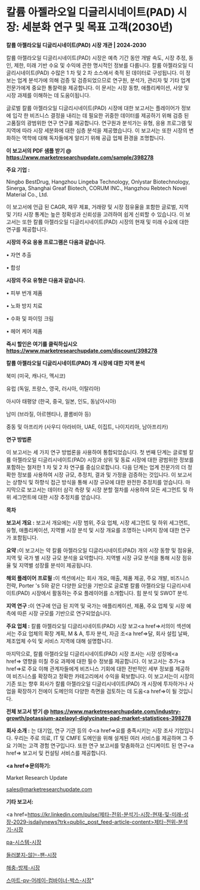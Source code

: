 # 칼륨 아젤라오일 디글리시네이트(PAD) 시장: 세분화 연구 및 목표 고객(2030년)

<strong>칼륨 아젤라오일 디글리시네이트(PAD) 시장 개관 | 2024-2030</strong>

칼륨 아젤라오일 디글리시네이트(PAD) 시장은 예측 기간 동안 개발 속도, 시장 추정, 동인, 제한, 미래 기반 수요 및 수익에 관한 명시적인 정보를 다룹니다.  칼륨 아젤라오일 디글리시네이트(PAD)  수많은 1 차 및 2 차 소스에서 축적 된 데이터로 구성됩니다. 이 정보는 업계 분석가에 의해 검증 및 검증되었으므로 연구원, 분석가, 관리자 및 기타 업계 전문가에게 중요한 통찰력을 제공합니다. 이 문서는 시장 동향, 애플리케이션, 사양 및 시장 과제를 이해하는 데 도움이됩니다.

글로벌 칼륨 아젤라오일 디글리시네이트(PAD) 시장에 대한 보고서는 플레이어가 정보에 입각 한 비즈니스 결정을 내리는 데 필요한 귀중한 데이터를 제공하기 위해 검증 된 고품질의 광범위한 연구 연구를 제공합니다. 연구원과 분석가는 유형, 응용 프로그램 및 지역에 따라 시장 세분화에 대한 심층 분석을 제공했습니다. 이 보고서는 또한 시장의 변화하는 역학에 대해 독자들에게 알리기 위해 공급 업체 환경을 조명합니다.



<strong>이 보고서의 PDF 샘플 받기 @ <a href=https://www.marketresearchupdate.com/sample/398278>https://www.marketresearchupdate.com/sample/398278</a></strong>



<strong>주요 기업 :</strong>

Ningbo BestDrug, Hangzhou Lingeba Technology, Onlystar Biotechnology, Sinerga, Shanghai Greaf Biotech, CORUM INC., Hangzhou Rebtech Novel Material Co., Ltd.

이 보고서에 언급 된 CAGR, 재무 제표, 거래량 및 시장 점유율을 포함한 글로벌, 지역 및 기타 시장 통계는 높은 정확성과 신뢰성을 고려하여 쉽게 신뢰할 수 있습니다. 이 보고서는 또한 칼륨 아젤라오일 디글리시네이트(PAD) 시장의 현재 및 미래 수요에 대한 연구를 제공합니다.



<strong>시장의 주요 응용 프로그램은 다음과 같습니다.</strong>

• 자연 추출

• 합성



<strong>시장의 주요 유형은 다음과 같습니다.</strong>

• 피부 번개 제품

• 노화 방지 치료

• 수화 및 파이밍 크림

• 헤어 케어 제품



<strong>즉시 할인은 여기를 클릭하십시오 <a href=https://www.marketresearchupdate.com/discount/398278>https://www.marketresearchupdate.com/discount/398278</a></strong>



<strong>칼륨 아젤라오일 디글리시네이트(PAD) 개 시장에 대한 지역 분석</strong>

북미 (미국, 캐나다, 멕시코)

유럽 (독일, 프랑스, 영국, 러시아, 이탈리아)

아시아 태평양 (한국, 중국, 일본, 인도, 동남아시아)

남미 (브라질, 아르헨티나, 콜롬비아 등)

중동 및 아프리카 (사우디 아라비아, UAE, 이집트, 나이지리아, 남아프리카)



<strong>연구 방법론</strong>

이 보고서는 세 가지 연구 방법론을 사용하여 통합되었습니다. 첫 번째 단계는 글로벌 칼륨 아젤라오일 디글리시네이트(PAD) 시장과 상위 및 동료 시장에 대한 광범위한 정보를 포함하는 철저한 1 차 및 2 차 연구를 중심으로합니다. 다음 단계는 업계 전문가의 더 정확한 정보를 사용하여 시장 규모, 추정치, 결과 및 가정을 검증하는 것입니다. 이 보고서는 상향식 및 하향식 접근 방식을 통해 시장 규모에 대한 완전한 추정치를 얻습니다. 마지막으로 보고서는 데이터 삼각 측량 및 시장 분할 절차를 사용하여 모든 세그먼트 및 하위 세그먼트에 대한 시장 추정치를 얻습니다.



<strong>목차</strong>



<strong>보고서 개요 :</strong> 보고서 개요에는 시장 범위, 주요 업체, 시장 세그먼트 및 하위 세그먼트, 유형, 애플리케이션, 지역별 시장 분석 및 시장 개요를 조명하는 나머지 장에 대한 연구가 포함됩니다.



<strong>요약 :</strong>이 보고서는 약 칼륨 아젤라오일 디글리시네이트(PAD) 개의 시장 동향 및 점유율, 지역 및 국가 별 시장 규모 분석을 요약합니다. 지역별 시장 규모 분석을 통해 시장 점유율 및 지역별 성장률 분석이 제공됩니다.



<strong>해외 플레이어 프로필 :</strong>이 섹션에서는 회사 개요, 매출, 제품 제공, 주요 개발, 비즈니스 전략, Porter 's 5와 같은 다양한 요인을 기반으로 글로벌 칼륨 아젤라오일 디글리시네이트(PAD) 시장에서 활동하는 주요 플레이어를 소개합니다. 힘 분석 및 SWOT 분석.



<strong>지역 연구 :</strong>이 연구에 언급 된 지역 및 국가는 애플리케이션, 제품, 주요 업체 및 시장 예측에 따른 시장 규모를 기반으로 연구되었습니다.



<strong>주요 업체 :</strong> 칼륨 아젤라오일 디글리시네이트(PAD) 시장 보고<a href=>서의이 </a>섹션에서는 주요 업체의 확장 계획, M &amp; A, 투자 분석, 자금 조<a href=>달, 회</a>사 설립 날짜, 제조업체 수익 및 서비스 지역에 대해 설명합니다.


마지막으로, 칼륨 아젤라오일 디글리시네이트(PAD) 시장 조사는 시장 성장에<a href=> 영향을 미칠 </a>주요 과제에 대한 필수 정보를 제공합니다. 이 보고서는 추가<a href=>로 주</a>요 이해 관계자들에게 비즈니스 기회에 대한 전반적인 세부 정보를 제공하여 비즈니스를 확장하고 정확한 카테고리에서 수익을 확보합니다. 이 보고서는이 시장의 기존 또는 향후 회사가 칼륨 아젤라오일 디글리시네이트(PAD) 개 시장에 투자하거나 사업을 확장하기 전에이 도메인의 다양한 측면을 검토하는 데 도움<a href=>이 될 </a>것입니다.



<strong>전체 보고서 받기 @ <a href=https://www.marketresearchupdate.com/industry-growth/potassium-azelaoyl-diglycinate-pad-market-statistices-398278>https://www.marketresearchupdate.com/industry-growth/potassium-azelaoyl-diglycinate-pad-market-statistices-398278</a></strong>



<strong>회사 소개 :</strong>
는 대기업, 연구 기관 등의 수<a href=>요를</a> 충족시키는 시장 조사 기업입니다. 우리는 주로 의료, IT 및 CMFE 도메인을 위해 설계된 여러 서비스를 제공하며 그 주요 기여는 고객 경험 연구입니다. 또한 연구 보고서를 맞춤화하고 신디케이트 된 연구<a href=> 보고서</a> 및 컨설팅 서비스를 제공합니다.



<strong><a href=>문의하기:</a></strong>

Market Research Update

sales@marketresearchupdate.com



<strong>기타 보고서:</strong>

<a href=https://kr.linkedin.com/pulse/제타-전위-분석기-시장-현재-및-미래-성장-2029-isdailynews?trk=public_post_feed-article-content>제타-전위-분석기-시장</a>

<a href=https://www.linkedin.com/pulse/pa-시스템-시장-규모-및-성장-2023-consumer-connection-chronicles-24-/>pa-시스템-시장</a>

<a href=https://www.linkedin.com/pulse/들러붙지-않는-팬-시장-경쟁-분석-및-성장-잠재력-2029-consumer-connection-compendium-ana-bfktf/>들러붙지-않는-팬-시장</a>

<a href=https://www.linkedin.com/pulse/해충-방제-시장-진입-전략-및-위험-평가2029년-consumer-connection-chronicles-24--2dxsf/>해충-방제-시장</a>

<a href=https://www.linkedin.com/pulse/스마트-pv-어레이-컴바이너-박스-시장-진입-전략-및-위험-평가2030년-h1a6c/>스마트-pv-어레이-컴바이너-박스-시장</a>"
